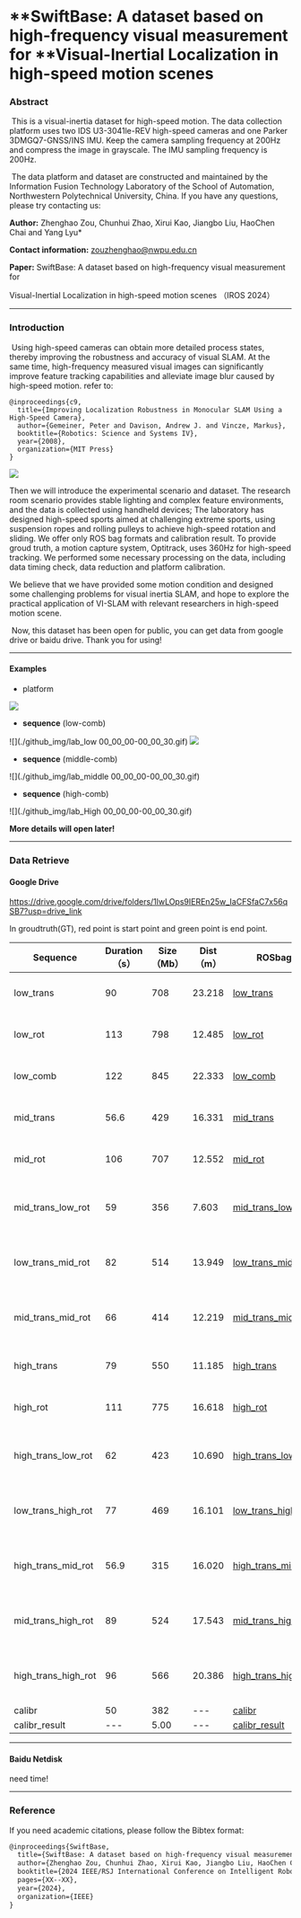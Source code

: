 # **SwiftBase: A dataset based on high-frequency visual measurement for **Visual-Inertial Localization in high-speed motion scenes

### Abstract

​    This is a visual-inertia dataset for high-speed motion. The data collection platform uses two IDS U3-3041le-REV high-speed cameras and one Parker 3DMGQ7-GNSS/INS IMU. Keep the camera sampling frequency at 200Hz and compress the image in grayscale. The IMU sampling frequency is 200Hz.

​     The data platform and dataset are constructed and maintained by the Information Fusion Technology Laboratory of the School of Automation, Northwestern Polytechnical University, China. If you have any questions, please try contacting us:

**Author:** Zhenghao Zou, Chunhui Zhao, Xirui Kao, Jiangbo Liu, HaoChen Chai and Yang Lyu*

**Contact information:** zouzhenghao@nwpu.edu.cn

**Paper:**  SwiftBase: A dataset based on high-frequency visual measurement for

Visual-Inertial Localization in high-speed motion scenes （IROS 2024）

---

### Introduction

​	Using high-speed cameras can obtain more detailed process states, thereby improving the robustness and accuracy of visual SLAM. At the same time, high-frequency measured visual images can significantly improve feature tracking capabilities and alleviate image blur caused by high-speed motion. refer to:

```
@inproceedings{c9,
  title={Improving Localization Robustness in Monocular SLAM Using a High-Speed Camera},
  author={Gemeiner, Peter and Davison, Andrew J. and Vincze, Markus},
  booktitle={Robotics: Science and Systems IV},
  year={2008},
  organization={MIT Press}
}
```

![](./github_img/high-speed-camera3.png)

   Then we will introduce the experimental scenario and dataset. The research room scenario provides stable lighting and complex feature environments, and the data is collected using handheld devices; The laboratory has designed high-speed sports aimed at challenging extreme sports, using suspension ropes and rolling pulleys to achieve high-speed rotation and sliding. We offer only ROS bag formats and calibration result. To provide groud truth, a motion capture system, Optitrack, uses 360Hz for high-speed tracking.  We performed some necessary processing on the data, including data timing check, data reduction and platform calibration.

   We believe that we have provided some motion condition and designed some challenging problems for visual inertia SLAM, and hope to explore the practical application of VI-SLAM with relevant researchers in high-speed motion scene.

​    Now, this dataset has been open for public, you can get data from google drive or baidu drive. Thank you for using! 



---

#### Examples

* platform

![](./github_img/platform_modify.gif)



* **sequence** (low-comb)

![](./github_img/lab_low 00_00_00-00_00_30.gif)
![](./github_img/platform_modify.gif)

* **sequence** (middle-comb)

![](./github_img/lab_middle 00_00_00-00_00_30.gif)

* **sequence** (high-comb)

![](./github_img/lab_High 00_00_00-00_00_30.gif)

**More details will open later!**

---

### **Data Retrieve**

#### Google Drive

https://drive.google.com/drive/folders/1lwLOps9IEREn25w_IaCFSfaC7x56qSB7?usp=drive_link

In groudtruth(GT), red point is start point and green point is end point.

| Sequence            | Duration（s） | Size（Mb） | Dist（m） | ROSbag                                                       | Translate | Rotation | Video | GT                                                           |
| ------------------- | ------------- | ---------- | --------- | ------------------------------------------------------------ | --------- | -------- | ----- | ------------------------------------------------------------ |
| low_trans           | 90            | 708        | 23.218    | [low_trans](https://drive.google.com/file/d/1irXh9KgazcTwCO26oSpeHJsE4pKhx_AP/view?usp=drive_link) | low       | none     |       | ![](/media/hao/新加卷/NWPU-High-Speed-Motion-Dataset - 副本/img/low_trans.png) |
| low_rot             | 113           | 798        | 12.485    | [low_rot](https://drive.google.com/file/d/1XK7oMlsZ-07NL4M49tnbgZSWljLmPxV2/view?usp=drive_link) | none      | low      |       | ![](/media/hao/新加卷/NWPU-High-Speed-Motion-Dataset - 副本/img/low_rot.png) |
| low_comb            | 122           | 845        | 22.333    | [low_comb](https://drive.google.com/file/d/15WL9QSQ9VzETQgV4uN1tnsc3QIwXMvmZ/view?usp=drive_link) | low       | low      |       | ![](/media/hao/新加卷/NWPU-High-Speed-Motion-Dataset - 副本/img/low_comb.png) |
| mid_trans           | 56.6          | 429        | 16.331    | [mid_trans](https://drive.google.com/file/d/1YFedZHK6MfGUEi1A5-ItS20lYYriwHBo/view?usp=drive_link) | middle    | none     |       | ![](/media/hao/新加卷/NWPU-High-Speed-Motion-Dataset - 副本/img/mid_trans.png) |
| mid_rot             | 106           | 707        | 12.552    | [mid_rot](https://drive.google.com/file/d/1KmQY9uogmZFjSFpBhqVzcUlGGqVz-Uw2/view?usp=drive_link) | none      | middle   |       | ![](/media/hao/新加卷/NWPU-High-Speed-Motion-Dataset - 副本/img/mid_rot.png) |
| mid_trans_low_rot   | 59            | 356        | 7.603     | [mid_trans_low_rot](https://drive.google.com/file/d/1-s_uqeVN_ydxW2Tze5KyLI9njDBWgwCT/view?usp=drive_link) | middle    | low      |       | ![](/media/hao/新加卷/NWPU-High-Speed-Motion-Dataset - 副本/img/mid_trans_low_rot.png) |
| low_trans_mid_rot   | 82            | 514        | 13.949    | [low_trans_mid_rot](https://drive.google.com/file/d/1-Mf2pyiS8zVLWVc386vA7thlHF1VEtSQ/view?usp=drive_link) | low       | middle   |       | ![](/media/hao/新加卷/NWPU-High-Speed-Motion-Dataset - 副本/img/low_trans_mid_rot.png) |
| mid_trans_mid_rot   | 66            | 414        | 12.219    | [mid_trans_mid_rot](https://drive.google.com/file/d/1y_qGAFSPDo7RUmycLu4_djXPG9qOv6M8/view?usp=drive_link) | middle    | middle   |       | ![](/media/hao/新加卷/NWPU-High-Speed-Motion-Dataset - 副本/img/mid_trans_mid_rot.png) |
| high_trans          | 79            | 550        | 11.185    | [high_trans](https://drive.google.com/file/d/1GzBecbUjIUjwCgsFbZt_lru1F1c8tqh_/view?usp=drive_link) | high      | none     |       | ![](/media/hao/新加卷/NWPU-High-Speed-Motion-Dataset - 副本/high_trans.png) |
| high_rot            | 111           | 775        | 16.618    | [high_rot](https://drive.google.com/file/d/1juVUzYHk-5iVgGS4pU3gldWTqoiNzuHu/view?usp=drive_link) | none      | high     |       | ![](/media/hao/新加卷/NWPU-High-Speed-Motion-Dataset - 副本/img/high_rot.png) |
| high_trans_low_rot  | 62            | 423        | 10.690    | [high_trans_low_rot](https://drive.google.com/file/d/14MmG8iTHF1sPVlnO_psFOwagPrm_FQ00/view?usp=drive_link) | high      | low      |       | ![](/media/hao/新加卷/NWPU-High-Speed-Motion-Dataset - 副本/img/high_trans_low_rot.png) |
| low_trans_high_rot  | 77            | 469        | 16.101    | [low_trans_high_rot](https://drive.google.com/file/d/1EW7FpRkUpCHdU_E2Y4YLxJcRlQv7kpnd/view?usp=drive_link) | low       | high     |       | ![](/media/hao/新加卷/NWPU-High-Speed-Motion-Dataset - 副本/img/low_trans_high_rot.png) |
| high_trans_mid_rot  | 56.9          | 315        | 16.020    | [high_trans_mid_rot](https://drive.google.com/file/d/13-YMbhajmFcwP24HLAjVtSl5hM02YHLu/view?usp=drive_link) | high      | middle   |       | ![](/media/hao/新加卷/NWPU-High-Speed-Motion-Dataset - 副本/img/high_trans_mid_rot.png) |
| mid_trans_high_rot  | 89            | 524        | 17.543    | [mid_trans_high_rot](https://drive.google.com/file/d/1yP0_OA8p7jhz19B3sT6hY-FzSzcRD5Kw/view?usp=drive_link) | middle    | high     |       | ![](/media/hao/新加卷/NWPU-High-Speed-Motion-Dataset - 副本/img/mid_trans_high_rot.png) |
| high_trans_high_rot | 96            | 566        | 20.386    | [high_trans_high_rot](https://drive.google.com/file/d/1lHTILRb7jAY1yahYM9K6Phz1LnAGTtYo/view?usp=drive_link) | high      | high     |       | ![](/media/hao/新加卷/NWPU-High-Speed-Motion-Dataset - 副本/img/high_trans_high_rot.png) |
| calibr              | 50            | 382        | ---       | [calibr](https://drive.google.com/file/d/1t1W_ANYqE0TTC5rplTAXBfsvegPqg_Hy/view?usp=drive_link) | ---       | ---      | ---   | ---                                                          |
| calibr_result       | ---           | 5.00       | ---       | [calibr_result](https://drive.google.com/file/d/1Tj5FZqWKDeew6xC544j3WERjV1HBED2m/view?usp=drive_link) | ---       | ---      | ---   | ---                                                          |



---

#### Baidu Netdisk

need time!





---

### Reference

If you need academic citations, please follow the Bibtex format:

```latex
@inproceedings{SwiftBase,
  title={SwiftBase: A dataset based on high-frequency visual measurement for Visual-Inertial Localization in high-speed motion scenes},
  author={Zhenghao Zou, Chunhui Zhao, Xirui Kao, Jiangbo Liu, HaoChen Chai and Yang Lyu},
  booktitle={2024 IEEE/RSJ International Conference on Intelligent Robots and Systems (IROS)},
  pages={XX--XX},
  year={2024},
  organization={IEEE}
}
```

